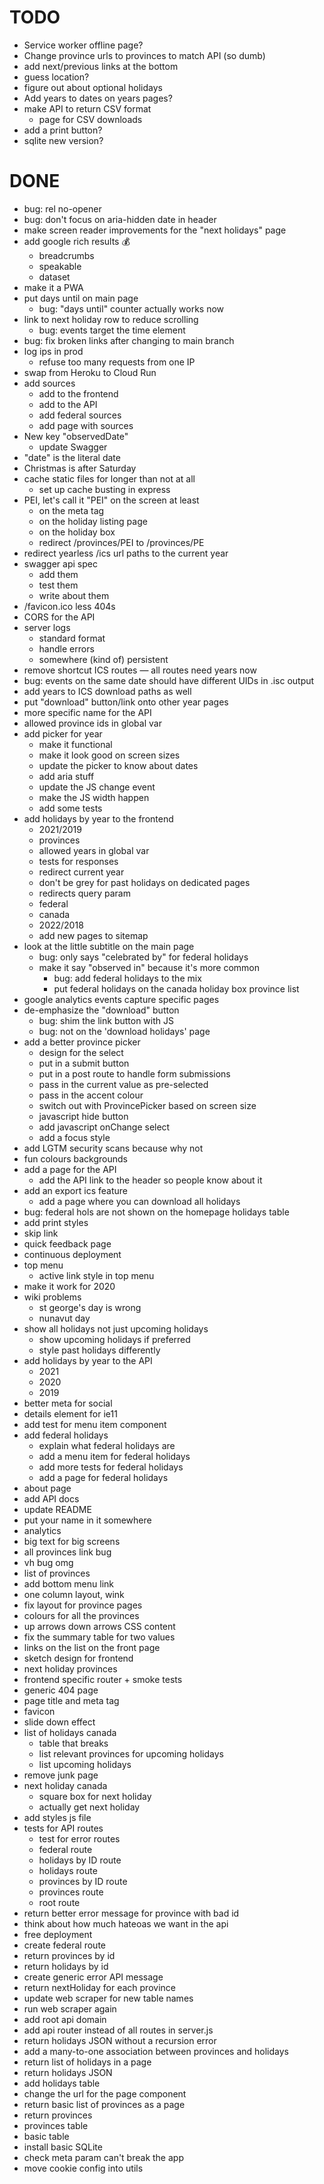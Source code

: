 # TODO

- Service worker offline page?
- Change province urls to provinces to match API (so dumb)
- add next/previous links at the bottom
- guess location?
- figure out about optional holidays
- Add years to dates on years pages?
- make API to return CSV format
  - page for CSV downloads
- add a print button?
- sqlite new version?

# DONE

- bug: rel no-opener
- bug: don't focus on aria-hidden date in header
- make screen reader improvements for the "next holidays" page
- add google rich results 💰
  - breadcrumbs
  - speakable
  - dataset
- make it a PWA
- put days until on main page
  - bug: "days until" counter actually works now
- link to next holiday row to reduce scrolling
  - bug: events target the time element
- bug: fix broken links after changing to main branch
- log ips in prod
  - refuse too many requests from one IP
- swap from Heroku to Cloud Run
- add sources
  - add to the frontend
  - add to the API
  - add federal sources
  - add page with sources
- New key "observedDate"
  - update Swagger
- "date" is the literal date
- Christmas is after Saturday
- cache static files for longer than not at all
  - set up cache busting in express
- PEI, let's call it "PEI" on the screen at least
  - on the meta tag
  - on the holiday listing page
  - on the holiday box
  - redirect /provinces/PEI to /provinces/PE
- redirect yearless /ics url paths to the current year
- swagger api spec
  - add them
  - test them
  - write about them
- /favicon.ico less 404s
- CORS for the API
- server logs
  - standard format
  - handle errors
  - somewhere (kind of) persistent
- remove shortcut ICS routes — all routes need years now
- bug: events on the same date should have different UIDs in .isc output
- add years to ICS download paths as well
- put "download" button/link onto other year pages
- more specific name for the API
- allowed province ids in global var
- add picker for year
  - make it functional
  - make it look good on screen sizes
  - update the picker to know about dates
  - add aria stuff
  - update the JS change event
  - make the JS width happen
  - add some tests
- add holidays by year to the frontend
  - 2021/2019
  - provinces
  - allowed years in global var
  - tests for responses
  - redirect current year
  - don't be grey for past holidays on dedicated pages
  - redirects query param
  - federal
  - canada
  - 2022/2018
  - add new pages to sitemap
- look at the little subtitle on the main page
  - bug: only says "celebrated by" for federal holidays
  - make it say "observed in" because it's more common
    - bug: add federal holidays to the mix
    - put federal holidays on the canada holiday box province list
- google analytics events capture specific pages
- de-emphasize the "download" button
  - bug: shim the link button with JS
  - bug: not on the 'download holidays' page
- add a better province picker
  - design for the select
  - put in a submit button
  - put in a post route to handle form submissions
  - pass in the current value as pre-selected
  - pass in the accent colour
  - switch out with ProvincePicker based on screen size
  - javascript hide button
  - add javascript onChange select
  - add a focus style
- add LGTM security scans because why not
- fun colours backgrounds
- add a page for the API
  - add the API link to the header so people know about it
- add an export ics feature
  - add a page where you can download all holidays
- bug: federal hols are not shown on the homepage holidays table
- add print styles
- skip link
- quick feedback page
- continuous deployment
- top menu
  - active link style in top menu
- make it work for 2020
- wiki problems
  - st george's day is wrong
  - nunavut day
- show all holidays not just upcoming holidays
  - show upcoming holidays if preferred
  - style past holidays differently
- add holidays by year to the API
  - 2021
  - 2020
  - 2019
- better meta for social
- details element for ie11
- add test for menu item component
- add federal holidays
  - explain what federal holidays are
  - add a menu item for federal holidays
  - add more tests for federal holidays
  - add a page for federal holidays
- about page
- add API docs
- update README
- put your name in it somewhere
- analytics
- big text for big screens
- all provinces link bug
- vh bug omg
- list of provinces
- add bottom menu link
- one column layout, wink
- fix layout for province pages
- colours for all the provinces
- up arrows down arrows CSS content
- fix the summary table for two values
- links on the list on the front page
- sketch design for frontend
- next holiday provinces
- frontend specific router + smoke tests
- generic 404 page
- page title and meta tag
- favicon
- slide down effect
- list of holidays canada
  - table that breaks
  - list relevant provinces for upcoming holidays
  - list upcoming holidays
- remove junk page
- next holiday canada
  - square box for next holiday
  - actually get next holiday
- add styles js file
- tests for API routes
  - test for error routes
  - federal route
  - holidays by ID route
  - holidays route
  - provinces by ID route
  - provinces route
  - root route
- return better error message for province with bad id
- think about how much hateoas we want in the api
- free deployment
- create federal route
- return provinces by id
- return holidays by id
- create generic error API message
- return nextHoliday for each province
- update web scraper for new table names
- run web scraper again
- add root api domain
- add api router instead of all routes in server.js
- return holidays JSON without a recursion error
- add a many-to-one association between provinces and holidays
- return list of holidays in a page
- return holidays JSON
- add holidays table
- change the url for the page component
- return basic list of provinces as a page
- return provinces
- provinces table
- basic table
- install basic SQLite
- check meta param can't break the app
- move cookie config into utils
